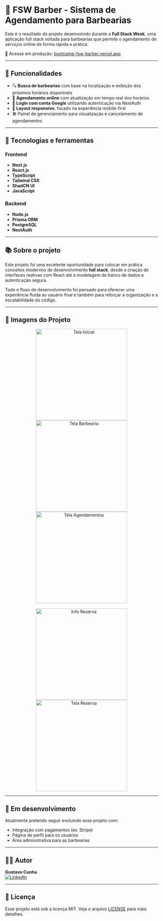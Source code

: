 # 💈 FSW Barber - Sistema de Agendamento para Barbearias

Este é o resultado do projeto desenvolvido durante a **Full Stack Week**, uma aplicação full stack voltada para barbearias que permite o agendamento de serviços online de forma rápida e prática.

🔗 Acesse em produção: [bootcamp-fsw-barber.vercel.app](https://bootcamp-fsw-barber.vercel.app/)  

---

## 🚀 Funcionalidades

- 🔍 **Busca de barbearias** com base na localização e exibição dos próximos horários disponíveis
- 📆 **Agendamento online** com atualização em tempo real dos horários
- 🔐 **Login com conta Google** utilizando autenticação via NextAuth
- 📱 **Layout responsivo**, focado na experiência mobile-first
- 🛠️ Painel de gerenciamento para visualização e cancelamento de agendamentos

---

## 🧰 Tecnologias e ferramentas

### Frontend
- **Next.js**
- **React.js**
- **TypeScript**
- **Tailwind CSS**
- **ShadCN UI**
- **JavaScript**

### Backend
- **Node.js**
- **Prisma ORM**
- **PostgreSQL**
- **NextAuth**

---

## 📚 Sobre o projeto

Este projeto foi uma excelente oportunidade para colocar em prática conceitos modernos de desenvolvimento **full stack**, desde a criação de interfaces reativas com React até a modelagem de banco de dados e autenticação segura.

Todo o fluxo de desenvolvimento foi pensado para oferecer uma experiência fluida ao usuário final e também para reforçar a organização e a escalabilidade do código.

---

## 📸 Imagens do Projeto

<div align="center">
  <img src="https://github.com/gustavofaccocunhadev/bootcamp-fsw-barber/blob/main/public/tela-busca-servi%C3%A7o.png?raw=true" width="300" alt="Tela Inicial"/>
  <img src="https://github.com/gustavofaccocunhadev/bootcamp-fsw-barber/blob/main/public/tela-barbearia.png?raw=true" width="300" alt="Tela Barbearia"/>
  <img src="https://github.com/gustavofaccocunhadev/bootcamp-fsw-barber/blob/main/public/tela-agendamentos.png?raw=true" width="300" alt="Tela Agendamentos"/>
</div>

<br/>

<div align="center">
  <img src="https://github.com/gustavofaccocunhadev/bootcamp-fsw-barber/blob/main/public/info-reserva.png?raw=true" width="300" alt="Info Reserva"/>
  <img src="https://github.com/gustavofaccocunhadev/bootcamp-fsw-barber/blob/main/public/tela-reserva.png?raw=true" width="300" alt="Tela Reserva"/>
</div>

---

## 📌 Em desenvolvimento

Atualmente pretendo seguir evoluindo esse projeto com:
- Integração com pagamentos (ex: Stripe)
- Página de perfil para os usuários
- Área administrativa para as barbearias

---

## 👨‍💻 Autor

**Gustavo Cunha**  
[![LinkedIn](https://img.shields.io/badge/LinkedIn-Gustavo%20Cunha-0077B5?style=flat&logo=linkedin&logoColor=white)](https://www.linkedin.com/in/gustavofaccocunha)

---

## 📄 Licença

Esse projeto está sob a licença MIT. Veja o arquivo [LICENSE](LICENSE) para mais detalhes.
